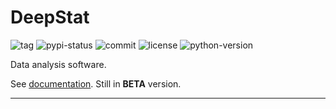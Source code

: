 # DeepStat

![tag](https://img.shields.io/github/tag-date/aszadzinski/deepstat.svg?style=flat-square)
![pypi-status](https://img.shields.io/pypi/v/deepstat?style=flat-square)
![commit](https://img.shields.io/github/last-commit/aszadzinski/deepstat.svg?style=flat-square)
![license](https://img.shields.io/github/license/aszadzinski/deepstat.svg?style=flat-square)
![python-version](https://img.shields.io/pypi/pyversions/pandas?style=flat-square)

Data analysis software.

See [documentation](https://aszadzinski.github.io/deepstat/). Still in **BETA** version.


---
